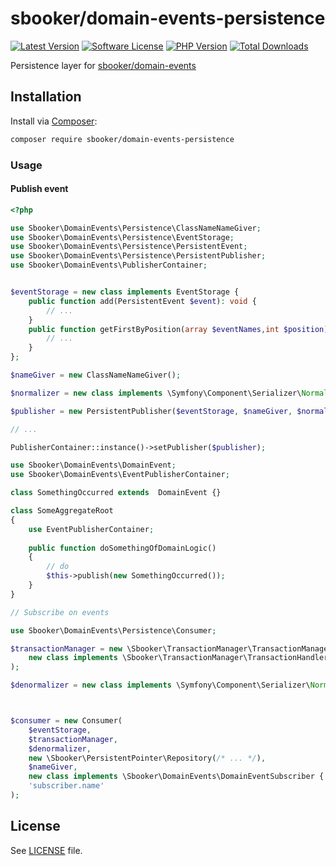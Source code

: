 # sbooker/domain-events-persistence

[![Latest Version][badge-release]][release]
[![Software License][badge-license]][license]
[![PHP Version][badge-php]][php]
[![Total Downloads][badge-downloads]][downloads]

Persistence layer for [sbooker/domain-events](https://github.com/sbooker/domain-events)

## Installation
Install via [Composer][composer]:
```bash
composer require sbooker/domain-events-persistence
```

### Usage

#### Publish event
```php
<?php

use Sbooker\DomainEvents\Persistence\ClassNameNameGiver;
use Sbooker\DomainEvents\Persistence\EventStorage;
use Sbooker\DomainEvents\Persistence\PersistentEvent;
use Sbooker\DomainEvents\Persistence\PersistentPublisher;
use Sbooker\DomainEvents\PublisherContainer;


$eventStorage = new class implements EventStorage {
    public function add(PersistentEvent $event): void {
        // ...
    }
    public function getFirstByPosition(array $eventNames,int $position): ?PersistentEvent {
        // ...
    }
};

$nameGiver = new ClassNameNameGiver();

$normalizer = new class implements \Symfony\Component\Serializer\Normalizer\NormalizerInterface { /* ... */ };

$publisher = new PersistentPublisher($eventStorage, $nameGiver, $normalizer);

// ...

PublisherContainer::instance()->setPublisher($publisher);

use Sbooker\DomainEvents\DomainEvent;
use Sbooker\DomainEvents\EventPublisherContainer;

class SomethingOccurred extends  DomainEvent {}

class SomeAggregateRoot
{
    use EventPublisherContainer;
    
    public function doSomethingOfDomainLogic()
    {
        // do
        $this->publish(new SomethingOccurred());
    }
}

// Subscribe on events

use Sbooker\DomainEvents\Persistence\Consumer;

$transactionManager = new \Sbooker\TransactionManager\TransactionManager(
    new class implements \Sbooker\TransactionManager\TransactionHandler { /* ... */ };
); 

$denormalizer = new class implements \Symfony\Component\Serializer\Normalizer\DenormalizerInterface { /* ... */ };



$consumer = new Consumer(
    $eventStorage,
    $transactionManager,
    $denormalizer,
    new \Sbooker\PersistentPointer\Repository(/* ... */),
    $nameGiver,
    new class implements \Sbooker\DomainEvents\DomainEventSubscriber { /* ... */},
    'subscriber.name'
);

```

## License
See [LICENSE][license] file.

[badge-release]: https://img.shields.io/packagist/v/sbooker/domain-events-persistence.svg?style=flat-square
[badge-license]: https://img.shields.io/badge/license-MIT-brightgreen.svg?style=flat-square
[badge-php]: https://img.shields.io/packagist/php-v/sbooker/domain-events-persistence.svg?style=flat-square
[badge-downloads]: https://img.shields.io/packagist/dt/sbooker/domain-events-persistence.svg?style=flat-square

[release]: https://img.shields.io/packagist/v/sbooker/domain-events-persistence
[license]: https://github.com/sbooker/domain-events-persistence/blob/master/LICENSE
[php]: https://php.net
[downloads]: https://packagist.org/packages/sbooker/domain-events-persistence

[composer]: https://getcomposer.org